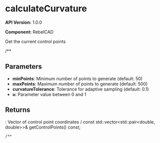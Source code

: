 # calculateCurvature

**API Version:** 1.0.0

**Component:** RebelCAD

Get the current control points

/**

## Parameters

- **minPoints**: Minimum number of points to generate (default: 50)
- **maxPoints**: Maximum number of points to generate (default: 500)
- **curvatureTolerance**: Tolerance for adaptive sampling (default: 0.1)
- **u**: Parameter value between 0 and 1

## Returns

: Vector of control point coordinates
/
    const std::vector<std::pair<double, double>>& getControlPoints() const;

    /**

